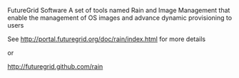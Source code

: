FutureGrid Software
A set of tools named Rain and Image Management that enable the management of OS images and advance dynamic provisioning to users

See http://portal.futuregrid.org/doc/rain/index.html for more details

or 

http://futuregrid.github.com/rain

